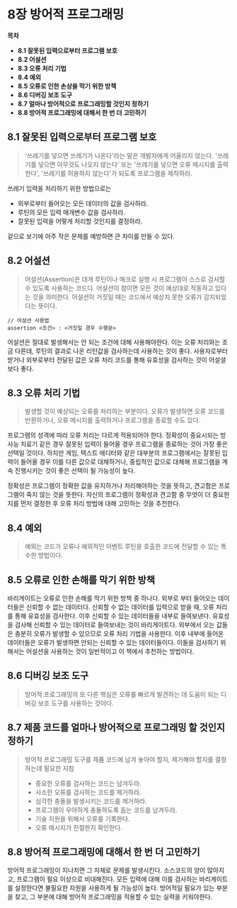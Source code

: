 # 8장 방어적 프로그래밍

**목차**

- **8.1 잘못된 입력으로부터 프로그램 보호**
- **8.2 어설션**
- **8.3 오류 처리 기법**
- **8.4 예외**
- **8.5 오류로 인한 손상을 막기 위한 방책**
- **8.6 디버깅 보조 도구**
- **8.7 얼마나 방어적으로 프로그래밍할 것인지 정하기**
- **8.8 방어적 프로그래밍에 대해서 한 번 더 고민하기**

## 8.1 잘못된 입력으로부터 프로그램 보호

> '쓰레기를 넣으면 쓰레기가 나온다'라는 말은 개발자에게 어울리지 않는다. '쓰레기를 넣으면 아무것도 나오지 않는다' 또는 '쓰레기를 넣으면 오류 메시지를 출력한다', '쓰레기를 허용하지 않는다'가 되도록 프로그램을 제작하라.

쓰레기 입력을 처리하기 위한 방법으로는

- 외부로부터 들어오는 모든 데이터의 값을 검사하라.
- 루틴의 모든 입력 매개변수 값을 검사하라.
- 잘못된 입력을 어떻게 처리할 것인지를 결정하라.

겉으로 보기에 아주 작은 문제를 예방하면 큰 차이를 만들 수 있다.

## 8.2 어설션

> 어설션(Assertion)은 대개 루틴이나 매크로 실행 시 프로그램이 스스로 검사할 수 있도록 사용하는 코드다. 어설션이 참이면 모든 것이 예상대로 작동하고 있다는 것을 의미한다. 어설션이 거짓일 때는 코드에서 예상치 못한 오류가 감지되었다는 뜻이다.

```
// 어설션 사용법
assertion <조건> : <거짓일 경우 수행문>
```

어설션은 절대로 발생해서는 안 되는 조건에 대해 사용해야한다. 이는 오류 처리와는 조금 다른데, 루틴의 결과로 나온 리턴값을 검사하는데 사용하는 것이 좋다. 사용자로부터 받거나 외부로부터 전달된 값은 오류 처리 코드를 통해 유효성을 검사하는 것이 어설셜보다 좋다.

## 8.3 오류 처리 기법

> 발생할 것이 예상되는 오류를 처리하는 부분이다. 오류가 발생하면 오류 코드를 반환하거나, 오류 메시지를 출력하거나 프로그램을 종료할 수도 있다.

프로그램의 성격에 따라 오류 처리는 다르게 적용되어야 한다. 정확성이 중요시되는 방사능 치료기 같은 경우 잘못된 입력이 들어올 경우 프로그램을 종료하는 것이 가장 좋은 선택일 것이다. 하지만 게임, 텍스트 에디터와 같은 대부분의 프로그램에서는 잘못된 입력이 들어올 경우 이를 다른 값으로 대체하거나, 중립적인 값으로 대체해 프로그램을 계속 진행시키는 것이 좋은 선택이 될 가능성이 높다.

정확성은 프로그램이 정확한 값을 유지하거나 처리해야하는 것을 뜻하고, 견고함은 프로그램이 죽지 않는 것을 뜻한다. 자신의 프로그램이 정확성과 견고함 중 무엇이 더 중요한지를 먼저 결정한 후 오류 처리 방법에 대해 고민하는 것을 추천한다.

## 8.4 예외

> 예외는 코드가 오류나 예외적인 이벤트 루틴을 호출한 코드에 전달할 수 있는 특수한 방법이다.

## 8.5 오류로 인한 손해를 막기 위한 방책

바리게이트는 오류로 인한 손해를 막기 위한 방책 중 하나다. 외부로 부터 들어오는 데이터들은 신뢰할 수 없는 데이터다. 신뢰할 수 없는 데이터를 입력으로 받을 때, 오류 처리를 통해 유효성을 검사한다. 이후 신뢰할 수 있는 데이터들을 내부로 들여보낸다. 유효성을 검사해 신뢰할 수 있는 데이터로 들여보내는 것이 바리게이트다. 외부에서 오는 값들은 충분히 오류가 발생할 수 있으므로 오류 처리 기법을 사용한다. 이후 내부에 들어온 데이터들은 오류가 발생하면 안되는 신뢰할 수 있는 데이터들이다. 이들을 검사하기 위해서는 어설션을 사용하는 것이 일반적이고 이 책에서 추천하는 방법이다.

## 8.6 디버깅 보조 도구

> 방어적 프로그래밍의 또 다른 핵심은 오류를 빠르게 발견하는 데 도움이 되는 디버깅 보조 도구를 사용하는 것이다.

## 8.7 제품 코드를 얼마나 방어적으로 프로그래밍 할 것인지 정하기

> 방어적 프로그래밍 도구를 제품 코드에 남겨 놓아야 할지, 제거해야 할지를 결정하는데 필요한 지침
>
> - 중요한 오류를 검사하는 코드는 남겨두라.
> - 사소한 오류를 검사하는 코드를 제거하라.
> - 심각한 충돌을 발생시키는 코드를 제거하라.
> - 프로그램이 우아하게 충돌하도록 돕는 코드를 남겨두라.
> - 기술 지원을 위해서 오류를 기록한다.
> - 오류 메시지가 친절한지 확인한다.

## 8.8 방어적 프로그래밍에 대해서 한 번 더 고민하기

방어적 프로그래밍이 지나치면 그 자체로 문제를 발생시킨다. 소스코드의 양이 많아지고, 프로그램이 필요 이상으로 비대해진다. 모든 입력에 대해 이를 검사하는 바리게이트를 설정한다면 불필요한 자원을 사용하게 될 가능성이 높다. 방어적일 필요가 있는 부분을 찾고, 그 부분에 대해 방어적 프로그래밍을 적용할 수 있는 실력을 키워야한다.
